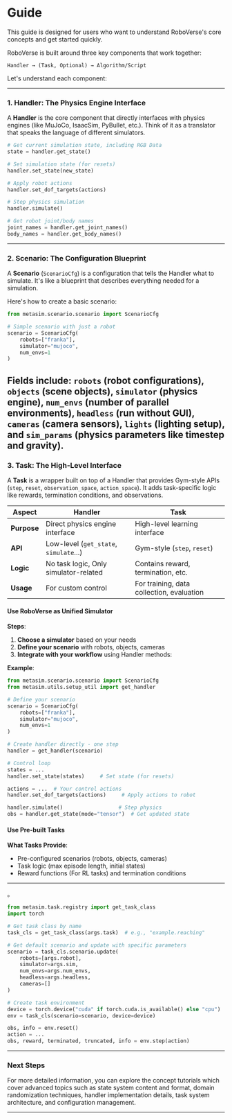 # Guide

This guide is designed for users who want to understand RoboVerse's core concepts and get started quickly. 

RoboVerse is built around three key components that work together:

```
Handler → (Task, Optional) → Algorithm/Script
```

Let's understand each component:

---

### 1. Handler: The Physics Engine Interface


A **Handler** is the core component that directly interfaces with physics engines (like MuJoCo, IsaacSim, PyBullet, etc.). Think of it as a translator that speaks the language of different simulators.


```python
# Get current simulation state, including RGB Data
state = handler.get_state()

# Set simulation state (for resets)
handler.set_state(new_state)

# Apply robot actions
handler.set_dof_targets(actions)

# Step physics simulation
handler.simulate()

# Get robot joint/body names
joint_names = handler.get_joint_names()
body_names = handler.get_body_names()
```

---

### 2. Scenario: The Configuration Blueprint

A **Scenario** (`ScenarioCfg`) is a configuration that tells the Handler what to simulate. It's like a blueprint that describes everything needed for a simulation.


Here's how to create a basic scenario:

```python
from metasim.scenario.scenario import ScenarioCfg

# Simple scenario with just a robot
scenario = ScenarioCfg(
    robots=["franka"],
    simulator="mujoco",
    num_envs=1
)

```

Fields include: `robots` (robot configurations), `objects` (scene objects), `simulator` (physics engine), `num_envs` (number of parallel environments), `headless` (run without GUI), `cameras` (camera sensors), `lights` (lighting setup), and `sim_params` (physics parameters like timestep and gravity).
---

### 3. Task: The High-Level Interface


A **Task** is a wrapper built on top of a Handler that provides Gym-style APIs (`step`, `reset`, `observation_space`, `action_space`). It adds task-specific logic like rewards, termination conditions, and observations.


| Aspect | Handler | Task |
|--------|---------|------|
| **Purpose** | Direct physics engine interface | High-level learning interface |
| **API** | Low-level (`get_state`, `simulate`...) | Gym-style (`step`, `reset`) |
| **Logic** | No task logic, Only simulator-related | Contains reward, termination, etc. |
| **Usage** | For custom control | For training, data collection, evaluation |



#### Use RoboVerse as Unified Simulator

**Steps**:
1. **Choose a simulator** based on your needs
2. **Define your scenario** with robots, objects, cameras
3. **Integrate with your workflow** using Handler methods:

**Example**:
```python
from metasim.scenario.scenario import ScenarioCfg
from metasim.utils.setup_util import get_handler

# Define your scenario
scenario = ScenarioCfg(
    robots=["franka"],
    simulator="mujoco",
    num_envs=1
)

# Create handler directly - one step
handler = get_handler(scenario)

# Control loop
states = ...
handler.set_state(states)     # Set state (for resets)

actions = ...  # Your control actions
handler.set_dof_targets(actions)     # Apply actions to robot

handler.simulate()                  # Step physics
obs = handler.get_state(mode="tensor")  # Get updated state
```

#### Use Pre-built Tasks

**What Tasks Provide**:
- Pre-configured scenarios (robots, objects, cameras)
- Task logic (max episode length, initial states)
- Reward functions (For RL tasks) and termination conditions
---
。

```python
from metasim.task.registry import get_task_class
import torch

# Get task class by name
task_cls = get_task_class(args.task)  # e.g., "example.reaching"

# Get default scenario and update with specific parameters
scenario = task_cls.scenario.update(
    robots=[args.robot], 
    simulator=args.sim, 
    num_envs=args.num_envs, 
    headless=args.headless, 
    cameras=[]
)

# Create task environment
device = torch.device("cuda" if torch.cuda.is_available() else "cpu")
env = task_cls(scenario=scenario, device=device)


```

```python
obs, info = env.reset()
action = ...
obs, reward, terminated, truncated, info = env.step(action)
```


---

### Next Steps

For more detailed information, you can explore the concept tutorials which cover advanced topics such as state system content and format, domain randomization techniques, handler implementation details, task system architecture, and configuration management.


---

